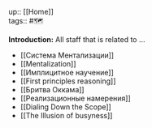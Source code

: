 up:: [[Home]] <br>
tags:: #🗺️ 

**Introduction:** All staff that is related to …

- [[Система Ментализации]]
- [[Mentalization]]
- [[Имплицитное научение]]
- [[First principles reasoning]]
- [[Бритва Оккама]]
- [[Реализационные намерения]]
- [[Dialing Down the Scope]]
- [[The Illusion of busyness]]